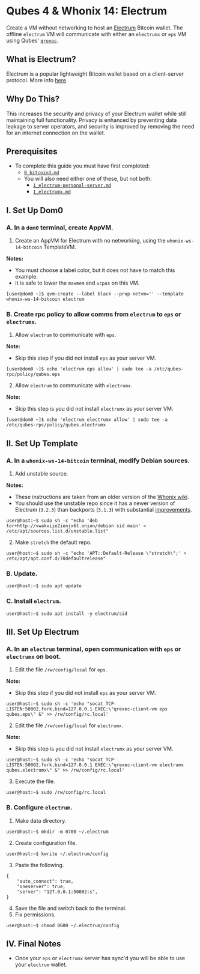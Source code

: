 # Qubes 4 & Whonix 14: Electrum
Create a VM without networking to host an [Electrum](https://electrum.org) Bitcoin wallet. The offline `electrum` VM will communicate with either an `electrumx` or `eps` VM using Qubes' [`qrexec`](https://www.qubes-os.org/doc/qrexec3/).
## What is Electrum?
Electrum is a popular lightweight Bitcoin wallet based on a client-server protocol. More info [here](https://en.bitcoin.it/wiki/Electrum).
## Why Do This?
This increases the security and privacy of your Electrum wallet while still maintaining full functionality. Privacy is enhanced by preventing data leakage to server operators, and security is improved by removing the need for an internet connection on the wallet.
## Prerequisites
- To complete this guide you must have first completed:
  - [`0_bitcoind.md`](https://github.com/qubenix/qubes-whonix-bitcoin/blob/master/0_bitcoind.md)
  - You will also need either one of these, but not both:
    - [`1_electrum-personal-server.md`](https://github.com/qubenix/qubes-whonix-bitcoin/blob/master/1_electrum-personal-server.md)
    - [`1_electrumx.md`](https://github.com/qubenix/qubes-whonix-bitcoin/blob/master/1_electrumx.md)

## I. Set Up Dom0
### A. In a `dom0` terminal, create AppVM.
1. Create an AppVM for Electrum with no networking, using the `whonix-ws-14-bitcoin` TemplateVM.

**Notes:**
- You must choose a label color, but it does not have to match this example.
- It is safe to lower the `maxmem` and `vcpus` on this VM.

```
[user@dom0 ~]$ qvm-create --label black --prop netvm='' --template whonix-ws-14-bitcoin electrum
```
### B. Create rpc policy to allow comms from `electrum` to `eps` or `electrumx`.
1. Allow `electrum` to communicate with `eps`.

**Note:**
- Skip this step if you did not install `eps` as your server VM.

```
[user@dom0 ~]$ echo 'electrum eps allow' | sudo tee -a /etc/qubes-rpc/policy/qubes.eps
```
2. Allow `electrum` to communicate with `electrumx`.

**Note:**
- Skip this step is you did not install `electrumx` as your server VM.

```
[user@dom0 ~]$ echo 'electrum electrumx allow' | sudo tee -a /etc/qubes-rpc/policy/qubes.electrumx
```
## II. Set Up Template
### A. In a `whonix-ws-14-bitcoin` terminal, modify Debian sources.
1. Add unstable source.

**Notes:**
- These instructions are taken from an older version of the [Whonix wiki](https://www.whonix.org/wiki/Electrum).
- You should use the unstable repo since it has a newer version of Electrum (`3.2.3`) than backports (`3.1.3`) with substantial [improvements](https://github.com/spesmilo/electrum/blob/master/RELEASE-NOTES).

```
user@host:~$ sudo sh -c "echo 'deb tor+http://vwakviie2ienjx6t.onion/debian sid main' > /etc/apt/sources.list.d/unstable.list"
```
2. Make `stretch` the default repo.

```
user@host:~$ sudo sh -c "echo 'APT::Default-Release \"stretch\";' > /etc/apt/apt.conf.d/70defaultrelease"
```
### B. Update.
```
user@host:~$ sudo apt update
```
### C. Install `electrum`.
```
user@host:~$ sudo apt install -y electrum/sid
```
## III. Set Up Electrum
### A. In an `electrum` terminal, open communication with `eps` or `electrumx` on boot.
1. Edit the file `/rw/config/local` for `eps`.

**Note:**
- Skip this step if you did not install `eps` as your server VM.

```
user@host:~$ sudo sh -c 'echo "socat TCP-LISTEN:50002,fork,bind=127.0.0.1 EXEC:\"qrexec-client-vm eps qubes.eps\" &" >> /rw/config/rc.local'
```
2. Edit the file `/rw/config/local` for `electrumx`.

**Note:**
- Skip this step is you did not install `electrumx` as your server VM.

```
user@host:~$ sudo sh -c 'echo "socat TCP-LISTEN:50002,fork,bind=127.0.0.1 EXEC:\"qrexec-client-vm electrumx qubes.electrumx\" &" >> /rw/config/rc.local'
```
3. Execute the file.

```
user@host:~$ sudo /rw/config/rc.local
```
### B. Configure `electrum`.
1. Make data directory.

```
user@host:~$ mkdir -m 0700 ~/.electrum
```
2. Create configuration file.

```
user@host:~$ kwrite ~/.electrum/config
```
3. Paste the following.

```
{
    "auto_connect": true,
    "oneserver": true,
    "server": "127.0.0.1:50002:s",
}
```
4. Save the file and switch back to the terminal.
5. Fix permissions.

```
user@host:~$ chmod 0600 ~/.electrum/config
```
## IV. Final Notes
- Once your `eps` or `electrumx` server has sync'd you will be able to use your `electrum` wallet.

